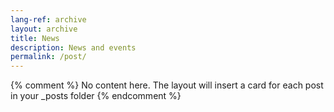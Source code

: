 ```yaml
---
lang-ref: archive
layout: archive
title: News
description: News and events
permalink: /post/
---
```

{% comment %}
  No content here. The layout will insert a card for each post in your _posts folder
{% endcomment %}